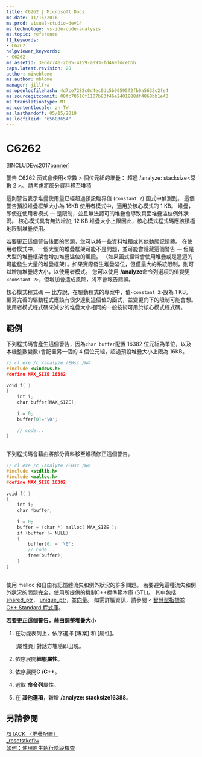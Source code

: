 ```yaml
---
title: C6262 | Microsoft Docs
ms.date: 11/15/2016
ms.prod: visual-studio-dev14
ms.technology: vs-ide-code-analysis
ms.topic: reference
f1_keywords:
- C6262
helpviewer_keywords:
- C6262
ms.assetid: 3eddc74e-2b05-4159-a093-fd469fdcebbb
caps.latest.revision: 20
author: mikeblome
ms.author: mblome
manager: jillfra
ms.openlocfilehash: 4d7ce7282c0d4ec0dc5b90595f2fb0a5633c2fe4
ms.sourcegitcommit: 08fc78516f1107b83f46e2401888df4868bb1e40
ms.translationtype: MT
ms.contentlocale: zh-TW
ms.lasthandoff: 05/15/2019
ms.locfileid: "65683654"
---
```

# <a name="c6262"></a>C6262
[!INCLUDE[vs2017banner](../includes/vs2017banner.md)]

警告 C6262:函式會使用\<常數 > 個位元組的堆疊： 超過 /analyze: stacksize\<常數 2 >。 請考慮將部分資料移至堆積  
  
 這則警告表示堆疊使用量已經超過預設臨界值 (`constant 2`) 函式中偵測到。 這個警告預設堆疊框架大小為 16KB 使用者模式中，適用於核心模式的 1 KB。 堆疊，即使在使用者模式 — 是限制，並且無法認可的堆疊會導致頁面堆疊溢位例外狀況。 核心模式具有無法增加; 12 KB 堆疊大小上限因此，核心模式程式碼應該積極地限制堆疊使用。  
  
 若要更正這個警告後面的問題，您可以將一些資料堆積或其他動態記憶體。  在使用者模式中，一個大型的堆疊框架可能不是問題，並可能會隱藏這個警告 — 但是大型的堆疊框架會增加堆疊溢位的風險。 （如果函式經常會使用堆疊或是遞迴的可能發生大量的堆疊框架）。如果實際發生堆疊溢位，但僅最大的系統限制，則可以增加堆疊總大小，以使用者模式。  您可以使用 **/analyze**命令列選項的值變更`<constant 2>`，但增加會造成風險，將不會報告錯誤。  
  
 核心模式程式碼 — 比方說，在驅動程式的專案中，值`<constant 2>`設為 1 KB。 編寫完善的驅動程式應該有很少達到這個值的函式，並變更向下的限制可能會想。  使用者模式程式碼來減少的堆疊大小相同的一般技術可用於核心模式程式碼。  
  
## <a name="example"></a>範例  
 下列程式碼會產生這個警告，因為`char buffer`配置 16382 位元組為單位，以及本機整數變數`i`會配置另一個的 4 個位元組，超過預設堆疊大小上限為 16KB。  
  
```cpp  
// cl.exe /c /analyze /EHsc /W4  
#include <windows.h>  
#define MAX_SIZE 16382  
  
void f( )  
{  
    int i;  
    char buffer[MAX_SIZE];  
  
    i = 0;  
    buffer[0]='\0';  
  
    // code...  
}  
  
```  
  
 下列程式碼會藉由將部分資料移至堆積修正這個警告。  
  
```cpp  
// cl.exe /c /analyze /EHsc /W4  
#include <stdlib.h>     
#include <malloc.h>  
#define MAX_SIZE 16382  
  
void f( )  
{  
    int i;  
    char *buffer;  
  
    i = 0;  
    buffer = (char *) malloc( MAX_SIZE );  
    if (buffer != NULL)   
    {  
        buffer[0] = '\0';  
        // code...  
        free(buffer);  
    }  
}  
  
```  
  
 使用 malloc 和自由有記憶體流失和例外狀況的許多問題。 若要避免這種流失和例外狀況的問題完全，使用所提供的機制C++標準範本庫 (STL)。 其中包括[shared_ptr](https://msdn.microsoft.com/library/1469fc51-c658-43f1-886c-f4530dd84860)， [unique_ptr](https://msdn.microsoft.com/library/acdf046b-831e-4a4a-83aa-6d4ee467db9a)，並[向量](https://msdn.microsoft.com/library/c1431ad8-c0b6-4dbb-89c4-5f651e432d7f)。 如需詳細資訊，請參閱 <<c0> [ 智慧型指標](https://msdn.microsoft.com/library/909ef870-904c-49b6-b8cd-e9d0b7dc9435)並[ C++ Standard 程式庫](https://msdn.microsoft.com/library/a37d3ba3-58af-47c7-9ee2-441ccd7b77ee)。</c0>  
  
 **若要更正這個警告，藉由調整堆疊大小**  
  
1. 在功能表列上，依序選擇 [專案] 和 [屬性]。  
  
     [屬性頁] 對話方塊隨即出現。  
  
2. 依序展開**組態屬性**。  
  
3. 依序展開**C /C++**。  
  
4. 選取 **命令列**屬性。  
  
5. 在 **其他選項**，新增 **/analyze: stacksize16388**。  
  
## <a name="see-also"></a>另請參閱  
 [/STACK （堆疊配置）](https://msdn.microsoft.com/library/73283660-e4bd-47cc-b5ca-04c5d739034c)   
 [_resetstkoflw](https://msdn.microsoft.com/library/319529cd-4306-4d22-810b-2063f3ad9e14)   
 [如何：使用原生執行階段檢查](../debugger/how-to-use-native-run-time-checks.md)
